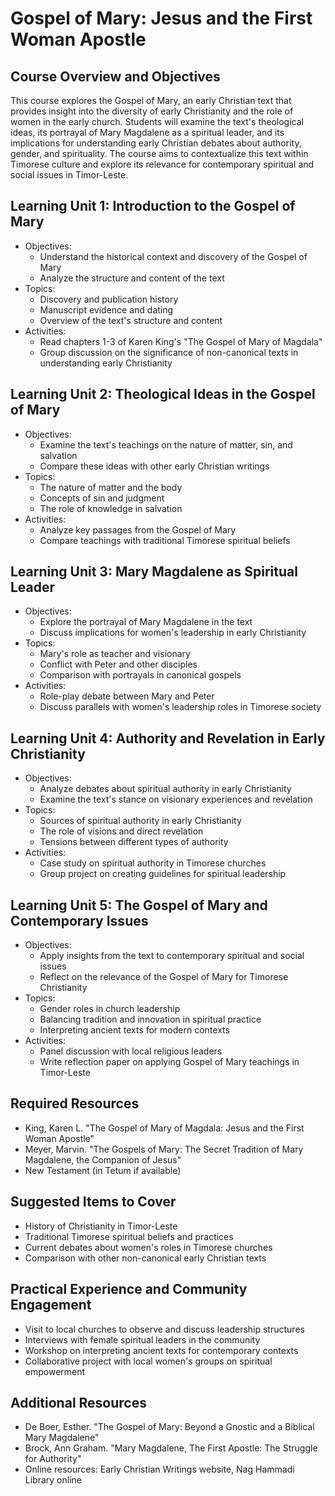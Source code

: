 # Gospel of Mary: Jesus and the First Woman Apostle

## Course Overview and Objectives

This course explores the Gospel of Mary, an early Christian text that provides insight into the diversity of early Christianity and the role of women in the early church. Students will examine the text's theological ideas, its portrayal of Mary Magdalene as a spiritual leader, and its implications for understanding early Christian debates about authority, gender, and spirituality. The course aims to contextualize this text within Timorese culture and explore its relevance for contemporary spiritual and social issues in Timor-Leste.

## Learning Unit 1: Introduction to the Gospel of Mary
- Objectives:
  * Understand the historical context and discovery of the Gospel of Mary
  * Analyze the structure and content of the text
- Topics:
  * Discovery and publication history
  * Manuscript evidence and dating
  * Overview of the text's structure and content
- Activities:
  * Read chapters 1-3 of Karen King's "The Gospel of Mary of Magdala"
  * Group discussion on the significance of non-canonical texts in understanding early Christianity

## Learning Unit 2: Theological Ideas in the Gospel of Mary
- Objectives:
  * Examine the text's teachings on the nature of matter, sin, and salvation
  * Compare these ideas with other early Christian writings
- Topics:
  * The nature of matter and the body
  * Concepts of sin and judgment
  * The role of knowledge in salvation
- Activities:
  * Analyze key passages from the Gospel of Mary
  * Compare teachings with traditional Timorese spiritual beliefs

## Learning Unit 3: Mary Magdalene as Spiritual Leader
- Objectives:
  * Explore the portrayal of Mary Magdalene in the text
  * Discuss implications for women's leadership in early Christianity
- Topics:
  * Mary's role as teacher and visionary
  * Conflict with Peter and other disciples
  * Comparison with portrayals in canonical gospels
- Activities:
  * Role-play debate between Mary and Peter
  * Discuss parallels with women's leadership roles in Timorese society

## Learning Unit 4: Authority and Revelation in Early Christianity
- Objectives:
  * Analyze debates about spiritual authority in early Christianity
  * Examine the text's stance on visionary experiences and revelation
- Topics:
  * Sources of spiritual authority in early Christianity
  * The role of visions and direct revelation
  * Tensions between different types of authority
- Activities:
  * Case study on spiritual authority in Timorese churches
  * Group project on creating guidelines for spiritual leadership

## Learning Unit 5: The Gospel of Mary and Contemporary Issues
- Objectives:
  * Apply insights from the text to contemporary spiritual and social issues
  * Reflect on the relevance of the Gospel of Mary for Timorese Christianity
- Topics:
  * Gender roles in church leadership
  * Balancing tradition and innovation in spiritual practice
  * Interpreting ancient texts for modern contexts
- Activities:
  * Panel discussion with local religious leaders
  * Write reflection paper on applying Gospel of Mary teachings in Timor-Leste

## Required Resources

- King, Karen L. "The Gospel of Mary of Magdala: Jesus and the First Woman Apostle"
- Meyer, Marvin. "The Gospels of Mary: The Secret Tradition of Mary Magdalene, the Companion of Jesus"
- New Testament (in Tetum if available)

## Suggested Items to Cover

- History of Christianity in Timor-Leste
- Traditional Timorese spiritual beliefs and practices
- Current debates about women's roles in Timorese churches
- Comparison with other non-canonical early Christian texts

## Practical Experience and Community Engagement

- Visit to local churches to observe and discuss leadership structures
- Interviews with female spiritual leaders in the community
- Workshop on interpreting ancient texts for contemporary contexts
- Collaborative project with local women's groups on spiritual empowerment

## Additional Resources

- De Boer, Esther. "The Gospel of Mary: Beyond a Gnostic and a Biblical Mary Magdalene"
- Brock, Ann Graham. "Mary Magdalene, The First Apostle: The Struggle for Authority"
- Online resources: Early Christian Writings website, Nag Hammadi Library online